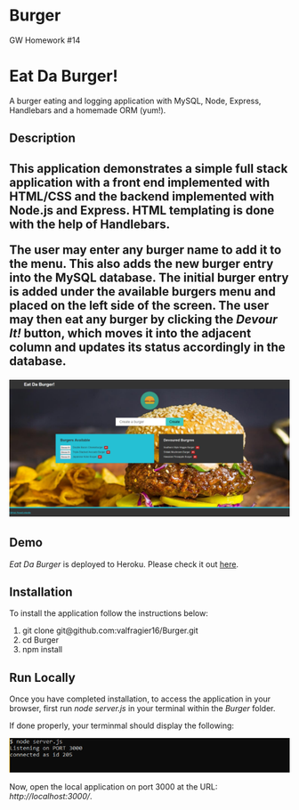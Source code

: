 # Burger
GW Homework #14 

<h1>Eat Da Burger!</h1>
A burger eating and logging application with MySQL, Node, Express, Handlebars and a homemade ORM (yum!).

<h2>Description<h2>
This application demonstrates a simple full stack application with a front end implemented with HTML/CSS and the backend implemented with Node.js and Express. HTML templating is done with the help of Handlebars.

The user may enter any burger name to add it to the menu. This also adds the new burger entry into the MySQL database. The initial burger entry is added under the available burgers menu and placed on the left side of the screen. The user may then eat any burger by clicking the <i>Devour It!</i> button, which moves it into the adjacent column and updates its status accordingly in the database.

<img src="public/assets/img/app.PNG">



<h2>Demo</h2>
<i>Eat Da Burger</i> is deployed to Heroku. Please check it out <a href="https://monster-burger.herokuapp.com/">here</a>.

<h2>Installation</h2>
To install the application follow the instructions below:

<ol>
    <li>git clone git@github.com:valfragier16/Burger.git</li>
    <li>cd Burger</li>
    <li>npm install</li>
</ol>

<h2>Run Locally</h2>
Once you have completed installation, to access the application in your browser, first run <i>node server.js</i> in your terminal within the <i>Burger</i> folder.

If done properly, your terminmal should display the following:

<img src="public/assets/img/terminal.PNG">

Now, open the local application on port 3000 at the URL: <i>http://localhost:3000/</i>.
